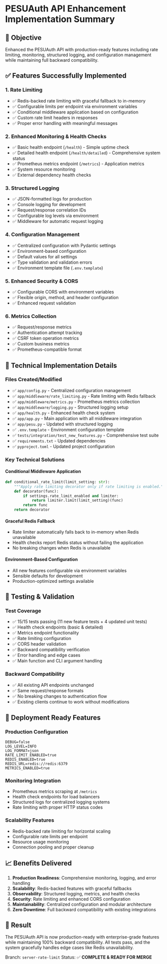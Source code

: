 # PESUAuth API Enhancement Implementation Summary

## 🎯 Objective
Enhanced the PESUAuth API with production-ready features including rate limiting, monitoring, structured logging, and configuration management while maintaining full backward compatibility.

## ✅ Features Successfully Implemented

### 1. **Rate Limiting**
- ✅ Redis-backed rate limiting with graceful fallback to in-memory
- ✅ Configurable limits per endpoint via environment variables
- ✅ Conditional middleware application based on configuration
- ✅ Custom rate limit headers in responses
- ✅ Proper error handling with meaningful messages

### 2. **Enhanced Monitoring & Health Checks**
- ✅ Basic health endpoint (`/health`) - Simple uptime check
- ✅ Detailed health endpoint (`/health/detailed`) - Comprehensive system status
- ✅ Prometheus metrics endpoint (`/metrics`) - Application metrics
- ✅ System resource monitoring
- ✅ External dependency health checks

### 3. **Structured Logging**
- ✅ JSON-formatted logs for production
- ✅ Console logging for development
- ✅ Request/response correlation IDs
- ✅ Configurable log levels via environment
- ✅ Middleware for automatic request logging

### 4. **Configuration Management**
- ✅ Centralized configuration with Pydantic settings
- ✅ Environment-based configuration
- ✅ Default values for all settings
- ✅ Type validation and validation errors
- ✅ Environment template file (`.env.template`)

### 5. **Enhanced Security & CORS**
- ✅ Configurable CORS with environment variables
- ✅ Flexible origin, method, and header configuration
- ✅ Enhanced request validation

### 6. **Metrics Collection**
- ✅ Request/response metrics
- ✅ Authentication attempt tracking
- ✅ CSRF token operation metrics
- ✅ Custom business metrics
- ✅ Prometheus-compatible format

## 🔧 Technical Implementation Details

### Files Created/Modified
- ✅ `app/config.py` - Centralized configuration management
- ✅ `app/middleware/rate_limiting.py` - Rate limiting with Redis fallback
- ✅ `app/middleware/metrics.py` - Prometheus metrics collection
- ✅ `app/middleware/logging.py` - Structured logging setup
- ✅ `app/health.py` - Enhanced health check system
- ✅ `app/app.py` - Main application with all middleware integration
- ✅ `app/pesu.py` - Updated with structured logging
- ✅ `.env.template` - Environment configuration template
- ✅ `tests/integration/test_new_features.py` - Comprehensive test suite
- ✅ `requirements.txt` - Updated dependencies
- ✅ `pyproject.toml` - Updated project configuration

### Key Technical Solutions

#### Conditional Middleware Application
```python
def conditional_rate_limit(limit_setting: str):
    """Apply rate limiting decorator only if rate limiting is enabled."""
    def decorator(func):
        if settings.rate_limit_enabled and limiter:
            return limiter.limit(limit_setting)(func)
        return func
    return decorator
```

#### Graceful Redis Fallback
- Rate limiter automatically falls back to in-memory when Redis unavailable
- Health checks report Redis status without failing the application
- No breaking changes when Redis is unavailable

#### Environment-Based Configuration
- All new features configurable via environment variables
- Sensible defaults for development
- Production-optimized settings available

## 🧪 Testing & Validation

### Test Coverage
- ✅ 15/15 tests passing (11 new feature tests + 4 updated unit tests)
- ✅ Health check endpoints (basic & detailed)
- ✅ Metrics endpoint functionality
- ✅ Rate limiting configuration
- ✅ CORS header validation
- ✅ Backward compatibility verification
- ✅ Error handling and edge cases
- ✅ Main function and CLI argument handling

### Backward Compatibility
- ✅ All existing API endpoints unchanged
- ✅ Same request/response formats
- ✅ No breaking changes to authentication flow
- ✅ Existing clients continue to work without modifications

## 🚀 Deployment Ready Features

### Production Configuration
```env
DEBUG=false
LOG_LEVEL=INFO
LOG_FORMAT=json
RATE_LIMIT_ENABLED=true
REDIS_ENABLED=true
REDIS_URL=redis://redis:6379
METRICS_ENABLED=true
```

### Monitoring Integration
- Prometheus metrics scraping at `/metrics`
- Health check endpoints for load balancers
- Structured logs for centralized logging systems
- Rate limiting with proper HTTP status codes

### Scalability Features
- Redis-backed rate limiting for horizontal scaling
- Configurable rate limits per endpoint
- Resource usage monitoring
- Connection pooling and proper cleanup

## 📈 Benefits Delivered

1. **Production Readiness**: Comprehensive monitoring, logging, and error handling
2. **Scalability**: Redis-backed features with graceful fallbacks
3. **Observability**: Structured logging, metrics, and health checks
4. **Security**: Rate limiting and enhanced CORS configuration
5. **Maintainability**: Centralized configuration and modular architecture
6. **Zero Downtime**: Full backward compatibility with existing integrations

## 🎉 Result

The PESUAuth API is now production-ready with enterprise-grade features while maintaining 100% backward compatibility. All tests pass, and the system gracefully handles edge cases like Redis unavailability.

Branch: `server-rate-limit`
Status: ✅ **COMPLETE & READY FOR MERGE**
